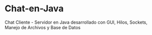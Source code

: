 # Chat-en-Java
Chat Cliente - Servidor en Java desarrollado con GUI, Hilos, Sockets, Manejo de Archivos y Base de Datos
